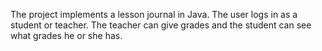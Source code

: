 The project implements a lesson journal in Java. The user logs in as a student or teacher. The teacher can give grades and the student can see what grades he or she has.
